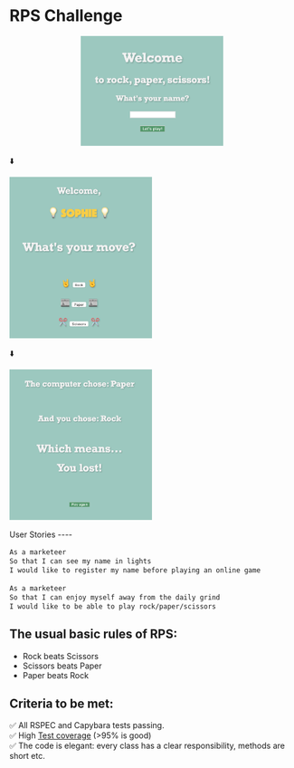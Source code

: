 # RPS Challenge
<p align="center">
<img src="images/Welcome_page.png" width="50%">
</p>

<p align="center">

⬇️
</p>

<img src="images/RPS_Move.png" width="50%">

⬇️

<img src="images/Final_page.png" width="50%">

</p>
User Stories
----

```
As a marketeer
So that I can see my name in lights
I would like to register my name before playing an online game

As a marketeer
So that I can enjoy myself away from the daily grind
I would like to be able to play rock/paper/scissors
```

## The usual basic rules of RPS:

- Rock beats Scissors
- Scissors beats Paper
- Paper beats Rock

## Criteria to be met:
✅ All RSPEC and Capybara tests passing.\
✅ High [Test coverage](https://github.com/makersacademy/course/blob/master/pills/test_coverage.md) (>95% is good)\
✅ The code is elegant: every class has a clear responsibility, methods are short etc.
